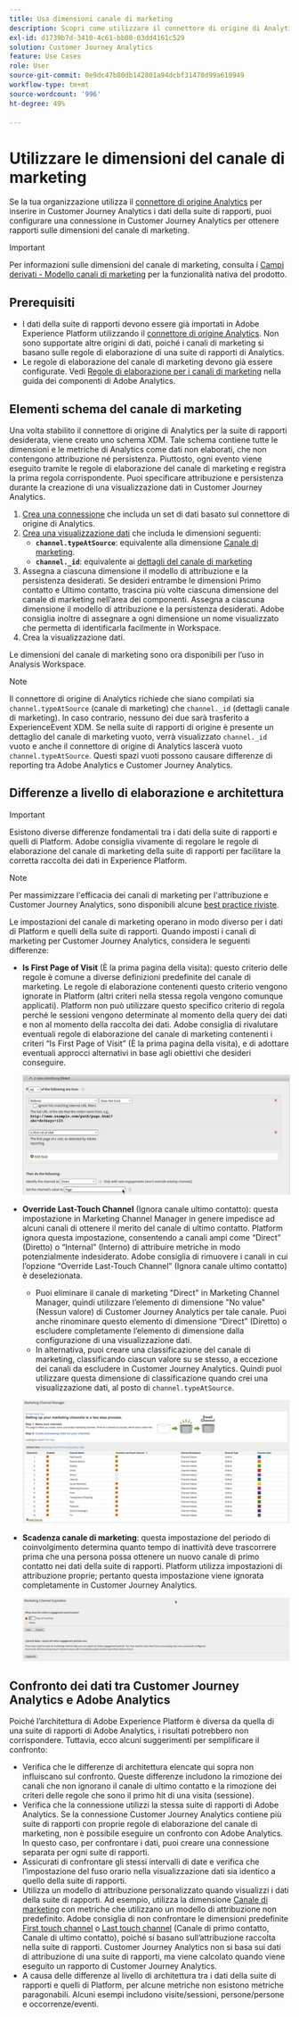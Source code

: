 ```yaml
---
title: Usa dimensioni canale di marketing
description: Scopri come utilizzare il connettore di origine di Analytics per inserire regole di elaborazione del canale di marketing in Adobe Experience Platform.
exl-id: d1739b7d-3410-4c61-bb08-03dd4161c529
solution: Customer Journey Analytics
feature: Use Cases
role: User
source-git-commit: 0e9dc47b80db142801a94dcbf31470d99a610949
workflow-type: tm+mt
source-wordcount: '996'
ht-degree: 49%

---
```


# Utilizzare le dimensioni del canale di marketing

Se la tua organizzazione utilizza il [connettore di origine Analytics](https://experienceleague.adobe.com/it/docs/experience-platform/sources/connectors/adobe-applications/analytics) per inserire in Customer Journey Analytics i dati della suite di rapporti, puoi configurare una connessione in Customer Journey Analytics per ottenere rapporti sulle dimensioni del canale di marketing.

>[!IMPORTANT]
>
>Per informazioni sulle dimensioni del canale di marketing, consulta i [Campi derivati - Modello canali di marketing](/help/data-views/derived-fields/derived-fields.md#marketing-channels) per la funzionalità nativa del prodotto.
>


## Prerequisiti

* I dati della suite di rapporti devono essere già importati in Adobe Experience Platform utilizzando il [connettore di origine Analytics](https://experienceleague.adobe.com/it/docs/experience-platform/sources/connectors/adobe-applications/analytics). Non sono supportate altre origini di dati, poiché i canali di marketing si basano sulle regole di elaborazione di una suite di rapporti di Analytics.
* Le regole di elaborazione del canale di marketing devono già essere configurate. Vedi [Regole di elaborazione per i canali di marketing](https://experienceleague.adobe.com/en/docs/analytics/admin/admin-tools/manage-report-suites/edit-report-suite/marketing-channels/c-rules) nella guida dei componenti di Adobe Analytics.

## Elementi schema del canale di marketing

Una volta stabilito il connettore di origine di Analytics per la suite di rapporti desiderata, viene creato uno schema XDM. Tale schema contiene tutte le dimensioni e le metriche di Analytics come dati non elaborati, che non contengono attribuzione né persistenza. Piuttosto, ogni evento viene eseguito tramite le regole di elaborazione del canale di marketing e registra la prima regola corrispondente. Puoi specificare attribuzione e persistenza durante la creazione di una visualizzazione dati in Customer Journey Analytics.

1. [Crea una connessione](/help/connections/create-connection.md) che includa un set di dati basato sul connettore di origine di Analytics.
2. [Crea una visualizzazione dati](/help/data-views/create-dataview.md) che includa le dimensioni seguenti:
   * **`channel.typeAtSource`**: equivalente alla dimensione [Canale di marketing](https://experienceleague.adobe.com/en/docs/analytics/components/dimensions/marketing-channel).
   * **`channel._id`**: equivalente ai [dettagli del canale di marketing](https://experienceleague.adobe.com/en/docs/analytics/components/dimensions/marketing-detail)
3. Assegna a ciascuna dimensione il modello di attribuzione e la persistenza desiderati. Se desideri entrambe le dimensioni Primo contatto e Ultimo contatto, trascina più volte ciascuna dimensione del canale di marketing nell’area dei componenti. Assegna a ciascuna dimensione il modello di attribuzione e la persistenza desiderati. Adobe consiglia inoltre di assegnare a ogni dimensione un nome visualizzato che permetta di identificarla facilmente in Workspace.
4. Crea la visualizzazione dati.

Le dimensioni del canale di marketing sono ora disponibili per l’uso in Analysis Workspace.

>[!NOTE]
>
> Il connettore di origine di Analytics richiede che siano compilati sia `channel.typeAtSource` (canale di marketing) che `channel._id` (dettagli canale di marketing). In caso contrario, nessuno dei due sarà trasferito a ExperienceEvent XDM. Se nella suite di rapporti di origine è presente un dettaglio del canale di marketing vuoto, verrà visualizzato `channel._id` vuoto e anche il connettore di origine di Analytics lascerà vuoto `channel.typeAtSource`. Questi spazi vuoti possono causare differenze di reporting tra Adobe Analytics e Customer Journey Analytics.

## Differenze a livello di elaborazione e architettura

>[!IMPORTANT]
>
>Esistono diverse differenze fondamentali tra i dati della suite di rapporti e quelli di Platform. Adobe consiglia vivamente di regolare le regole di elaborazione del canale di marketing della suite di rapporti per facilitare la corretta raccolta dei dati in Experience Platform.

>[!NOTE]
>
>Per massimizzare l&#39;efficacia dei canali di marketing per l&#39;attribuzione e Customer Journey Analytics, sono disponibili alcune [best practice riviste](https://experienceleague.adobe.com/it/docs/analytics/components/marketing-channels/mchannel-best-practices).

Le impostazioni del canale di marketing operano in modo diverso per i dati di Platform e quelli della suite di rapporti. Quando imposti i canali di marketing per Customer Journey Analytics, considera le seguenti differenze:

* **Is First Page of Visit** (È la prima pagina della visita): questo criterio delle regole è comune a diverse definizioni predefinite del canale di marketing. Le regole di elaborazione contenenti questo criterio vengono ignorate in Platform (altri criteri nella stessa regola vengono comunque applicati). Platform non può utilizzare questo specifico criterio di regola perché le sessioni vengono determinate al momento della query dei dati e non al momento della raccolta dei dati. Adobe consiglia di rivalutare eventuali regole di elaborazione del canale di marketing contenenti i criteri “Is First Page of Visit” (È la prima pagina della visita), e di adottare eventuali approcci alternativi in base agli obiettivi che desideri conseguire.

  ![Prima pagina della visita](../assets/first-page-of-visit.png)

* **Override Last-Touch Channel** (Ignora canale ultimo contatto): questa impostazione in Marketing Channel Manager in genere impedisce ad alcuni canali di ottenere il merito del canale di ultimo contatto. Platform ignora questa impostazione, consentendo a canali ampi come “Direct” (Diretto) o “Internal” (Interno) di attribuire metriche in modo potenzialmente indesiderato. Adobe consiglia di rimuovere i canali in cui l’opzione “Override Last-Touch Channel” (Ignora canale ultimo contatto) è deselezionata.
   * Puoi eliminare il canale di marketing &quot;Direct&quot; in Marketing Channel Manager, quindi utilizzare l’elemento di dimensione &quot;No value&quot; (Nessun valore) di Customer Journey Analytics per tale canale. Puoi anche rinominare questo elemento di dimensione “Direct” (Diretto) o escludere completamente l’elemento di dimensione dalla configurazione di una visualizzazione dati.
   * In alternativa, puoi creare una classificazione del canale di marketing, classificando ciascun valore su se stesso, a eccezione dei canali da escludere in Customer Journey Analytics. Quindi puoi utilizzare questa dimensione di classificazione quando crei una visualizzazione dati, al posto di `channel.typeAtSource`.

  ![Ignora canale ultimo contatto](../assets/override-last-touch-channel.png)

* **Scadenza canale di marketing**: questa impostazione del periodo di coinvolgimento determina quanto tempo di inattività deve trascorrere prima che una persona possa ottenere un nuovo canale di primo contatto nei dati della suite di rapporti. Platform utilizza impostazioni di attribuzione proprie; pertanto questa impostazione viene ignorata completamente in Customer Journey Analytics.

  ![Scadenza canale di marketing](../assets/marketing-channel-expiration.png)

## Confronto dei dati tra Customer Journey Analytics e Adobe Analytics

Poiché l’architettura di Adobe Experience Platform è diversa da quella di una suite di rapporti di Adobe Analytics, i risultati potrebbero non corrispondere. Tuttavia, ecco alcuni suggerimenti per semplificare il confronto:

* Verifica che le differenze di architettura elencate qui sopra non influiscano sul confronto. Queste differenze includono la rimozione dei canali che non ignorano il canale di ultimo contatto e la rimozione dei criteri delle regole che sono il primo hit di una visita (sessione).
* Verifica che la connessione utilizzi la stessa suite di rapporti di Adobe Analytics. Se la connessione Customer Journey Analytics contiene più suite di rapporti con proprie regole di elaborazione del canale di marketing, non è possibile eseguire un confronto con Adobe Analytics. In questo caso, per confrontare i dati, puoi creare una connessione separata per ogni suite di rapporti.
* Assicurati di confrontare gli stessi intervalli di date e verifica che l’impostazione del fuso orario nella visualizzazione dati sia identico a quello della suite di rapporti.
* Utilizza un modello di attribuzione personalizzato quando visualizzi i dati della suite di rapporti. Ad esempio, utilizza la dimensione [Canale di marketing](https://experienceleague.adobe.com/en/docs/analytics/components/dimensions/marketing-channel) con metriche che utilizzano un modello di attribuzione non predefinito. Adobe consiglia di non confrontare le dimensioni predefinite [First touch channel](https://experienceleague.adobe.com/en/docs/analytics/components/dimensions/first-touch-channel) o [Last touch channel](https://experienceleague.adobe.com/en/docs/analytics/components/dimensions/last-touch-channel) (Canale di primo contatto, Canale di ultimo contatto), poiché si basano sull’attribuzione raccolta nella suite di rapporti. Customer Journey Analytics non si basa sui dati di attribuzione di una suite di rapporti, ma viene calcolato quando viene eseguito un rapporto di Customer Journey Analytics.
* A causa delle differenze al livello di architettura tra i dati della suite di rapporti e quelli di Platform, per alcune metriche non esistono metriche paragonabili. Alcuni esempi includono visite/sessioni, persone/persone e occorrenze/eventi.
